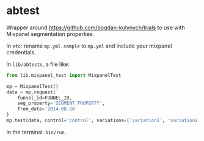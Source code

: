 abtest
======

Wrapper around https://github.com/bogdan-kulynych/trials to use with Mixpanel segmentation properties.

In `etc`: rename `mp.yml.sample` to `mp.yml` and include your mixpanel credentials.

In `lib/abtests`, a file like:

```python
from lib.mixpanel_test import MixpanelTest

mp = MixpanelTest()
data = mp.request(
	funnel_id=FUNNEL_ID,
	seg_property='SEGMENT_PROPERTY',
	from_date='2014-08-28'
)
mp.test(data, control='control', variations=['variation1', 'variation2'])
```

In the terminal: `bin/run`.
